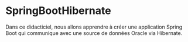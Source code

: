 # SpringBootHibernate
Dans ce didacticiel, nous allons apprendre à créer une application Spring Boot qui communique avec une source de données Oracle via Hibernate.
